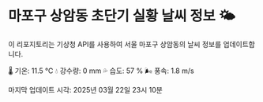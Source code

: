 
# 마포구 상암동 초단기 실황 날씨 정보 🌤️

이 리포지토리는 기상청 API를 사용하여 서울 마포구 상암동의 날씨 정보를 업데이트합니다. 

🌡️ 기온: 11.5 ℃
💧 강수량: 0 mm
💦 습도: 57 %
🌬️ 풍속: 1.8 m/s

마지막 업데이트 시각: 2025년 03월 22일 23시 10분    

